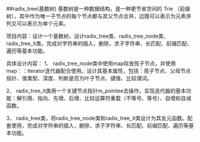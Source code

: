 ##radix_tree(基数树)
基数树是一种数据结构，是一种更节省空间的 Trie （前缀树），其中作为唯一子节点的每个节点都与其父节点合并，边既可以表示为元素序列又可以表示为单个元素。

项目内容：设计一个基数树，设计radix_tree类、radix_tree_node类、radix_tree_it类。完成对字符串的插入，删除，求子字符串、长匹配、前缀匹配、遍历等基本功能。

具体设计内容：
1、	radix_tree_node类中使用map存放孩子节点，并使用map：：iterator迭代器配合使用。设计其基本属性，包括：孩子节点、父母节点指针、值类型、深度、判断是否为叶子节点、键值、比较谓词。

2、	radix_tree_it类用一个关键节点指针m_pointee去操作。实现迭代器的基本功能：解引用、指向、先增、后增、比较运算符重载（不等号、等号）、自增和自减函数。

3、	radix_tree类，将radix_tree_node类和radix_tree_it类设计为其友元函数。配套使用，完成对字符串的插入，删除，求子字符串、长匹配、前缀匹配、遍历等基本功能。
